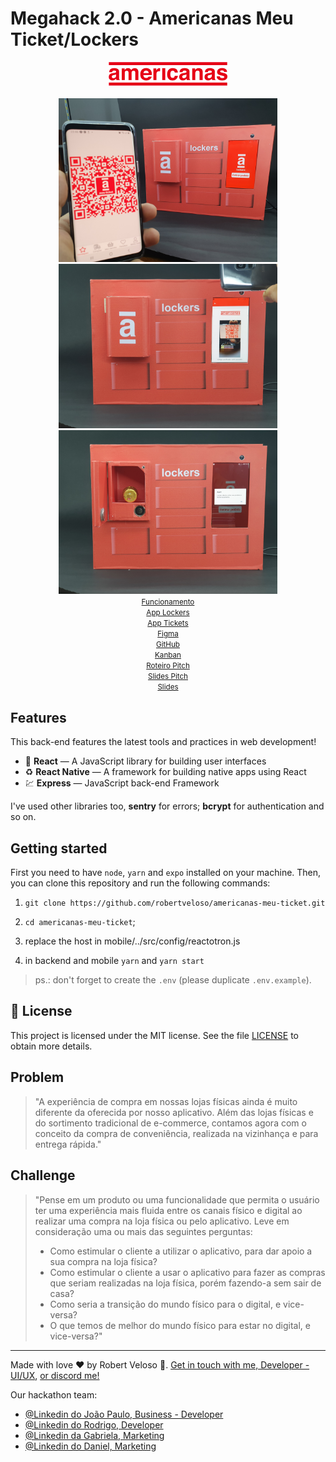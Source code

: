 <h1>
  Megahack 2.0 - Americanas Meu Ticket/Lockers
</h1>
<p align="center">
<img src=".github/assets/logo.png"></br></br>
<img src=".github/assets/solution1.jpg" width="350">
<img src=".github/assets/solution2.jpg" width="350">
<img src=".github/assets/solution3.jpg" width="350">
<small>
</br>
<a href="https://bit.ly/2YBvfay">Funcionamento</a></br>
<a href="https://bit.ly/2z8PfqA">App Lockers</a></br>
<a href="https://bit.ly/2SuELbR">App Tickets</a></br>
<a href="https://bit.ly/3b0bRqv">Figma</a></br>
<a href="https://bit.ly/35pe8u6">GitHub</a></br>
<a href="https://bit.ly/3dg2Drl">Kanban</a></br>
<a href="https://bit.ly/2WmvQKz">Roteiro Pitch</a></br>
<a href="https://bit.ly/2YqWjt7">Slides Pitch</a></br>
<a href="https://bit.ly/3bV5Psl">Slides</a></br>
</small>

</p>

## Features

This back-end features the latest tools and practices in web development!

- 🐋 **React** — A JavaScript library for building user interfaces
- ♻️ **React Native** — A framework for building native apps using React
- 💹 **Express** — JavaScript back-end Framework

I've used other libraries too, **sentry** for errors; **bcrypt** for authentication and so on.

## Getting started

First you need to have `node`, `yarn` and `expo` installed on your machine.
Then, you can clone this repository and run the following commands:

1. `git clone https://github.com/robertveloso/americanas-meu-ticket.git`

2. `cd americanas-meu-ticket`;

3. replace the host in mobile/../src/config/reactotron.js

4. in backend and mobile `yarn` and `yarn start`

> ps.: don't forget to create the `.env` (please duplicate `.env.example`).

## :memo: License

This project is licensed under the MIT license. See the file [LICENSE](LICENSE.md) to obtain more details.

## Problem

> "A experiência de compra em nossas lojas físicas ainda é muito diferente da oferecida por nosso aplicativo. Além das lojas físicas e do sortimento tradicional de e-commerce, contamos agora com o conceito da compra de conveniência, realizada na vizinhança e para entrega rápida."

## Challenge

> "Pense em um produto ou uma funcionalidade que permita o usuário ter uma experiência mais fluida entre os canais físico e digital ao realizar uma compra na loja física ou pelo aplicativo. Leve em consideração uma ou mais das seguintes perguntas:
>
> - Como estimular o cliente a utilizar o aplicativo, para dar apoio a sua compra na loja física?
> - Como estimular o cliente a usar o aplicativo para fazer as compras que seriam realizadas na loja física, porém fazendo-a sem sair de casa?
> - Como seria a transição do mundo físico para o digital, e vice-versa?
> - O que temos de melhor do mundo físico para estar no digital, e vice-versa?"

---

Made with love ♥ by Robert Veloso :wave:.
[Get in touch with me, Developer - UI/UX](https://www.linkedin.com/in/robertveloso),
[or discord me!](https://discordapp.com/channels/@me/robertveloso#1547)

Our hackathon team:</br>

- [@Linkedin do João Paulo, Business - Developer](https://www.linkedin.com/in/jpterrazam)
- [@Linkedin do Rodrigo, Developer](https://www.linkedin.com/in/rodrigo-pauletti-07239979)
- [@Linkedin da Gabriela, Marketing](https://www.linkedin.com/in/marilia-gabriela-soares-mgsoares)
- [@Linkedin do Daniel, Marketing](https://www.linkedin.com/in/daniel-m-araujo)
